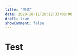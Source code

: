 ```yaml
---
title: "测试"
date: 2020-10-11T20:12:33+08:00
draft: true
showComment: false
---
```


# Test

<script src="https://utteranc.es/client.js"
    repo="alexchicn/blog.alexchi.me"
    issue-term="pathname"
    label="comment"
    theme="github-dark"
    crossorigin="anonymous"
    async>
</script>
